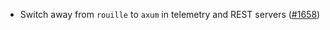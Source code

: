 - Switch away from `rouille` to `axum` in telemetry and REST servers
  ([\#1658](https://github.com/informalsystems/hermes/issues/1658))
